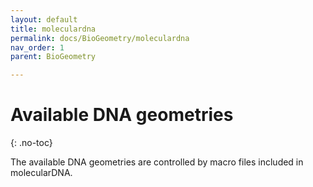 ```yaml
---
layout: default
title: moleculardna
permalink: docs/BioGeometry/moleculardna
nav_order: 1
parent: BioGeometry

---
```


# Available DNA geometries
{: .no-toc}

The available DNA geometries are controlled by macro files included in molecularDNA. 

